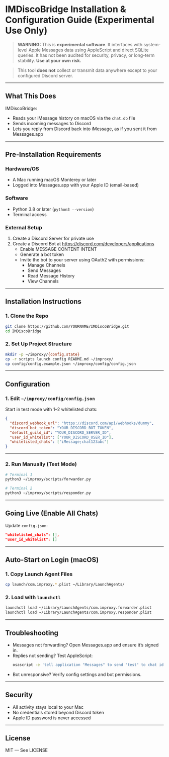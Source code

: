 # IMDiscoBridge Installation & Configuration Guide (Experimental Use Only)

> **WARNING:** This is **experimental software**. It interfaces with system-level Apple Messages data using AppleScript and direct SQLite queries. It has not been audited for security, privacy, or long-term stability. **Use at your own risk.**

> This tool **does not** collect or transmit data anywhere except to your configured Discord server.

---

## What This Does

IMDiscoBridge:
- Reads your iMessage history on macOS via the `chat.db` file
- Sends incoming messages to Discord
- Lets you reply from Discord back into iMessage, as if you sent it from Messages.app

---

## Pre-Installation Requirements

### Hardware/OS
- A Mac running macOS Monterey or later
- Logged into Messages.app with your Apple ID (email-based)

### Software
- Python 3.8 or later (`python3 --version`)
- Terminal access

### External Setup
1. Create a Discord Server for private use
2. Create a Discord Bot at https://discord.com/developers/applications
   - Enable MESSAGE CONTENT INTENT
   - Generate a bot token
   - Invite the bot to your server using OAuth2 with permissions:
     - Manage Channels
     - Send Messages
     - Read Message History
     - View Channels

---

## Installation Instructions

### 1. Clone the Repo

```bash
git clone https://github.com/YOURNAME/IMDiscoBridge.git
cd IMDiscoBridge
```

### 2. Set Up Project Structure

```bash
mkdir -p ~/improxy/{config,state}
cp -r scripts launch config README.md ~/improxy/
cp config/config.example.json ~/improxy/config/config.json
```

---

## Configuration

### 1. Edit `~/improxy/config/config.json`

Start in test mode with 1–2 whitelisted chats:

```json
{
  "discord_webhook_url": "https://discord.com/api/webhooks/dummy",
  "discord_bot_token": "YOUR_DISCORD_BOT_TOKEN",
  "default_guild_id": "YOUR_DISCORD_SERVER_ID",
  "user_id_whitelist": ["YOUR_DISCORD_USER_ID"],
  "whitelisted_chats": ["iMessage;chat123abc"]
}
```

---

### 2. Run Manually (Test Mode)

```bash
# Terminal 1
python3 ~/improxy/scripts/forwarder.py

# Terminal 2
python3 ~/improxy/scripts/responder.py
```

---

## Going Live (Enable All Chats)

Update `config.json`:

```json
"whitelisted_chats": [],
"user_id_whitelist": []
```

---

## Auto-Start on Login (macOS)

### 1. Copy Launch Agent Files

```bash
cp launch/com.improxy.*.plist ~/Library/LaunchAgents/
```

### 2. Load with `launchctl`

```bash
launchctl load ~/Library/LaunchAgents/com.improxy.forwarder.plist
launchctl load ~/Library/LaunchAgents/com.improxy.responder.plist
```

---

## Troubleshooting

- Messages not forwarding? Open Messages.app and ensure it’s signed in.
- Replies not sending? Test AppleScript:
  ```bash
  osascript -e 'tell application "Messages" to send "test" to chat id "iMessage;chatABC123"'
  ```
- Bot unresponsive? Verify config settings and bot permissions.

---

## Security

- All activity stays local to your Mac
- No credentials stored beyond Discord token
- Apple ID password is never accessed

---

## License

MIT — See LICENSE
